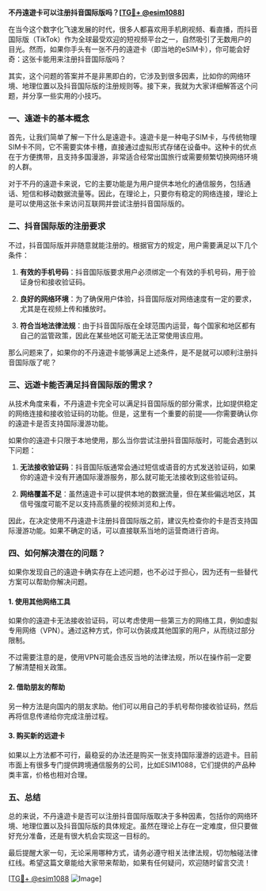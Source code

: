 **不丹遠遊卡可以注册抖音国际版吗？[[TG💪+ @esim1088](https://t.me/s/esim1088)]**

在当今这个数字化飞速发展的时代，很多人都喜欢用手机刷视频、看直播，而抖音国际版（TikTok）作为全球最受欢迎的短视频平台之一，自然吸引了无数用户的目光。然而，如果你手头有一张不丹的遠遊卡（即当地的eSIM卡），你可能会好奇：这张卡能用来注册抖音国际版吗？

其实，这个问题的答案并不是非黑即白的，它涉及到很多因素，比如你的网络环境、地理位置以及抖音国际版的注册规则等。接下来，我就为大家详细解答这个问题，并分享一些实用的小技巧。

### 一、遠遊卡的基本概念

首先，让我们简单了解一下什么是遠遊卡。遠遊卡是一种电子SIM卡，与传统物理SIM卡不同，它不需要实体卡槽，直接通过虚拟形式存储在设备中。这种卡的优点在于方便携带，且支持多国漫游，非常适合经常出国旅行或需要频繁切换网络环境的人群。

对于不丹的遠遊卡来说，它的主要功能是为用户提供本地化的通信服务，包括通话、短信和移动数据流量等。因此，在理论上，只要你有稳定的网络连接，理论上是可以使用这张卡来访问互联网并尝试注册抖音国际版的。

### 二、抖音国际版的注册要求

不过，抖音国际版并非随意就能注册的。根据官方的规定，用户需要满足以下几个条件：

1. **有效的手机号码**：抖音国际版要求用户必须绑定一个有效的手机号码，用于验证身份和接收验证码。
   
2. **良好的网络环境**：为了确保用户体验，抖音国际版对网络速度有一定的要求，尤其是在视频上传和播放时。

3. **符合当地法律法规**：由于抖音国际版在全球范围内运营，每个国家和地区都有自己的监管政策，因此在某些地区可能无法正常使用该应用。

那么问题来了，如果你的不丹遠遊卡能够满足上述条件，是不是就可以顺利注册抖音国际版了呢？

### 三、远遊卡能否满足抖音国际版的需求？

从技术角度来看，不丹遠遊卡完全可以满足抖音国际版的部分需求，比如提供稳定的网络连接和接收验证码的功能。但是，这里有一个重要的前提——你需要确认你的遠遊卡是否支持国际漫游功能。

如果你的遠遊卡只限于本地使用，那么当你尝试注册抖音国际版时，可能会遇到以下问题：

1. **无法接收验证码**：抖音国际版通常会通过短信或语音的方式发送验证码，如果你的遠遊卡没有开通国际漫游服务，那么就可能无法接收到这些验证码。

2. **网络覆盖不足**：虽然遠遊卡可以提供本地的数据流量，但在某些偏远地区，其信号强度可能不足以支持高质量的视频浏览和上传。

因此，在决定使用不丹遠遊卡注册抖音国际版之前，建议先检查你的卡是否支持国际漫游功能。如果不确定的话，可以直接联系当地的运营商进行咨询。

### 四、如何解决潜在的问题？

如果你发现自己的遠遊卡确实存在上述问题，也不必过于担心，因为还有一些替代方案可以帮助你解决问题。

#### 1. 使用其他网络工具

如果你的遠遊卡无法接收验证码，可以考虑使用一些第三方的网络工具，例如虚拟专用网络（VPN）。通过这种方式，你可以伪装成其他国家的用户，从而绕过部分限制。

不过需要注意的是，使用VPN可能会违反当地的法律法规，所以在操作前一定要了解清楚相关政策。

#### 2. 借助朋友的帮助

另一种方法是向国内的朋友求助。他们可以用自己的手机号帮你接收验证码，然后再将信息传递给你完成注册过程。

#### 3. 购买新的远遊卡

如果以上方法都不可行，最稳妥的办法还是购买一张支持国际漫游的远遊卡。目前市面上有很多专门提供跨境通信服务的公司，比如ESIM1088，它们提供的产品种类丰富，价格也相对合理。

### 五、总结

总的来说，不丹遠遊卡是否可以注册抖音国际版取决于多种因素，包括你的网络环境、地理位置以及抖音国际版的具体规定。虽然在理论上存在一定难度，但只要做好充分准备，还是有很大机会实现这一目标的。

最后提醒大家一句，无论采用哪种方式，请务必遵守相关法律法规，切勿触碰法律红线。希望这篇文章能给大家带来帮助，如果有任何疑问，欢迎随时留言交流！

[[TG💪+ @esim1088](https://t.me/s/esim1088) ![Image](https://i.postimg.cc/4NQfJmqS/Snipaste-2025-05-13-00-14-12.png)]